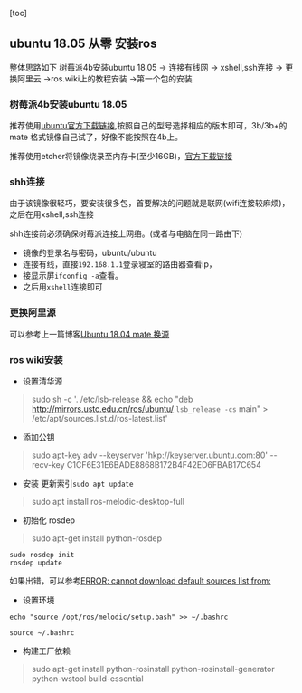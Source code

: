 [toc]
## ubuntu 18.05 从零 安装ros
整体思路如下
树莓派4b安装ubuntu 18.05 -> 连接有线网 -> xshell,ssh连接 -> 更换阿里云 ->ros.wiki上的教程安装 ->第一个包的安装

### 树莓派4b安装ubuntu 18.05

推荐使用[ubuntu官方下载链接](https://ubuntu.com/download/iot/raspberry-pi),按照自己的型号选择相应的版本即可，3b/3b+的mate 格式镜像自己试了，好像不能按照在4b上。

推荐使用etcher将镜像烧录至内存卡(至少16GB)，[官方下载链接](https://www.balena.io/etcher/)

### shh连接
由于该镜像很轻巧，要安装很多包，首要解决的问题就是联网(wifi连接较麻烦)，之后在用xshell,ssh连接

shh连接前必须确保树莓派连接上网络。(或者与电脑在同一路由下)
 - 镜像的登录名与密码，ubuntu/ubuntu
 - 连接有线，直接`192.168.1.1`登录寝室的路由器查看ip，
 - 接显示屏`ifconfig -a`查看。
 - 之后用`xshell`连接即可

### 更换阿里源

可以参考上一篇博客[Ubuntu 18.04 mate 换源](https://blog.csdn.net/daniao2017/article/details/108938975)

### ros wiki安装

- 设置清华源
  
>sudo sh -c '. /etc/lsb-release && echo "deb http://mirrors.ustc.edu.cn/ros/ubuntu/ `lsb_release -cs` main" > /etc/apt/sources.list.d/ros-latest.list'

- 添加公钥
  
> sudo apt-key adv --keyserver 'hkp://keyserver.ubuntu.com:80' --recv-key C1CF6E31E6BADE8868B172B4F42ED6FBAB17C654

- 安装
更新索引`sudo apt update`

>sudo apt install ros-melodic-desktop-full

- 初始化 rosdep
>sudo apt-get install python-rosdep

```
sudo rosdep init
rosdep update
```
如果出错，可以参考[ERROR: cannot download default sources list from:](https://blog.csdn.net/weixin_43288910/article/details/105627358)

- 设置环境
```
echo "source /opt/ros/melodic/setup.bash" >> ~/.bashrc

source ~/.bashrc
```

- 构建工厂依赖
> sudo apt-get install python-rosinstall python-rosinstall-generator python-wstool build-essential